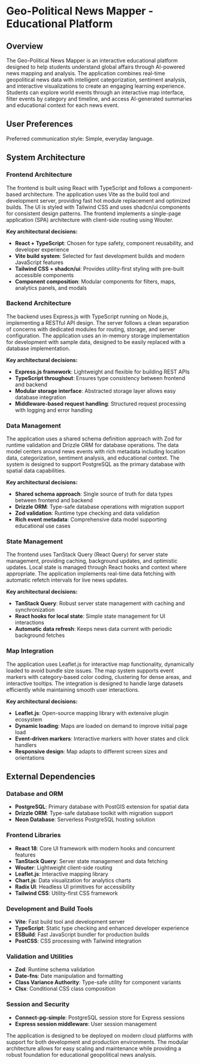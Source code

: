 # Geo-Political News Mapper - Educational Platform

## Overview

The Geo-Political News Mapper is an interactive educational platform designed to help students understand global affairs through AI-powered news mapping and analysis. The application combines real-time geopolitical news data with intelligent categorization, sentiment analysis, and interactive visualizations to create an engaging learning experience. Students can explore world events through an interactive map interface, filter events by category and timeline, and access AI-generated summaries and educational context for each news event.

## User Preferences

Preferred communication style: Simple, everyday language.

## System Architecture

### Frontend Architecture
The frontend is built using React with TypeScript and follows a component-based architecture. The application uses Vite as the build tool and development server, providing fast hot module replacement and optimized builds. The UI is styled with Tailwind CSS and uses shadcn/ui components for consistent design patterns. The frontend implements a single-page application (SPA) architecture with client-side routing using Wouter.

**Key architectural decisions:**
- **React + TypeScript**: Chosen for type safety, component reusability, and developer experience
- **Vite build system**: Selected for fast development builds and modern JavaScript features
- **Tailwind CSS + shadcn/ui**: Provides utility-first styling with pre-built accessible components
- **Component composition**: Modular components for filters, maps, analytics panels, and modals

### Backend Architecture
The backend uses Express.js with TypeScript running on Node.js, implementing a RESTful API design. The server follows a clean separation of concerns with dedicated modules for routing, storage, and server configuration. The application uses an in-memory storage implementation for development with sample data, designed to be easily replaced with a database implementation.

**Key architectural decisions:**
- **Express.js framework**: Lightweight and flexible for building REST APIs
- **TypeScript throughout**: Ensures type consistency between frontend and backend
- **Modular storage interface**: Abstracted storage layer allows easy database integration
- **Middleware-based request handling**: Structured request processing with logging and error handling

### Data Management
The application uses a shared schema definition approach with Zod for runtime validation and Drizzle ORM for database operations. The data model centers around news events with rich metadata including location data, categorization, sentiment analysis, and educational context. The system is designed to support PostgreSQL as the primary database with spatial data capabilities.

**Key architectural decisions:**
- **Shared schema approach**: Single source of truth for data types between frontend and backend
- **Drizzle ORM**: Type-safe database operations with migration support
- **Zod validation**: Runtime type checking and data validation
- **Rich event metadata**: Comprehensive data model supporting educational use cases

### State Management
The frontend uses TanStack Query (React Query) for server state management, providing caching, background updates, and optimistic updates. Local state is managed through React hooks and context where appropriate. The application implements real-time data fetching with automatic refetch intervals for live news updates.

**Key architectural decisions:**
- **TanStack Query**: Robust server state management with caching and synchronization
- **React hooks for local state**: Simple state management for UI interactions
- **Automatic data refresh**: Keeps news data current with periodic background fetches

### Map Integration
The application uses Leaflet.js for interactive map functionality, dynamically loaded to avoid bundle size issues. The map system supports event markers with category-based color coding, clustering for dense areas, and interactive tooltips. The integration is designed to handle large datasets efficiently while maintaining smooth user interactions.

**Key architectural decisions:**
- **Leaflet.js**: Open-source mapping library with extensive plugin ecosystem
- **Dynamic loading**: Maps are loaded on demand to improve initial page load
- **Event-driven markers**: Interactive markers with hover states and click handlers
- **Responsive design**: Map adapts to different screen sizes and orientations

## External Dependencies

### Database and ORM
- **PostgreSQL**: Primary database with PostGIS extension for spatial data
- **Drizzle ORM**: Type-safe database toolkit with migration support
- **Neon Database**: Serverless PostgreSQL hosting solution

### Frontend Libraries
- **React 18**: Core UI framework with modern hooks and concurrent features
- **TanStack Query**: Server state management and data fetching
- **Wouter**: Lightweight client-side routing
- **Leaflet.js**: Interactive mapping library
- **Chart.js**: Data visualization for analytics charts
- **Radix UI**: Headless UI primitives for accessibility
- **Tailwind CSS**: Utility-first CSS framework

### Development and Build Tools
- **Vite**: Fast build tool and development server
- **TypeScript**: Static type checking and enhanced developer experience
- **ESBuild**: Fast JavaScript bundler for production builds
- **PostCSS**: CSS processing with Tailwind integration

### Validation and Utilities
- **Zod**: Runtime schema validation
- **Date-fns**: Date manipulation and formatting
- **Class Variance Authority**: Type-safe utility for component variants
- **Clsx**: Conditional CSS class composition

### Session and Security
- **Connect-pg-simple**: PostgreSQL session store for Express sessions
- **Express session middleware**: User session management

The application is designed to be deployed on modern cloud platforms with support for both development and production environments. The modular architecture allows for easy scaling and maintenance while providing a robust foundation for educational geopolitical news analysis.